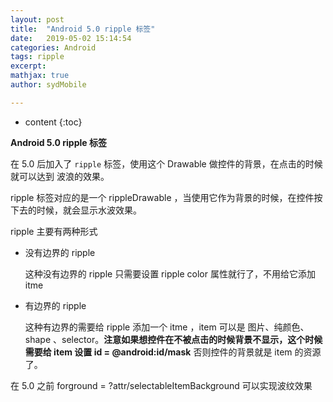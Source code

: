 ```yaml
---
layout: post
title:  "Android 5.0 ripple 标签"
date:   2019-05-02 15:14:54
categories: Android
tags: ripple
excerpt: 
mathjax: true
author: sydMobile

---
```


* content
{:toc}








 



**Android 5.0 ripple 标签**

在 5.0 后加入了 `ripple` 标签，使用这个 Drawable 做控件的背景，在点击的时候就可以达到 波浪的效果。

 ripple 标签对应的是一个 rippleDrawable ，当使用它作为背景的时候，在控件按下去的时候，就会显示水波效果。

ripple 主要有两种形式

- 没有边界的 ripple 

  这种没有边界的 ripple 只需要设置 ripple color 属性就行了，不用给它添加 itme

- 有边界的 ripple

  这种有边界的需要给 ripple 添加一个 itme ，item 可以是 图片、纯颜色、shape 、selector。**注意如果想控件在不被点击的时候背景不显示，这个时候需要给 item 设置 id = @android:id/mask** 否则控件的背景就是 item 的资源了。

在 5.0 之前 forground = ?attr/selectableItemBackground  可以实现波纹效果